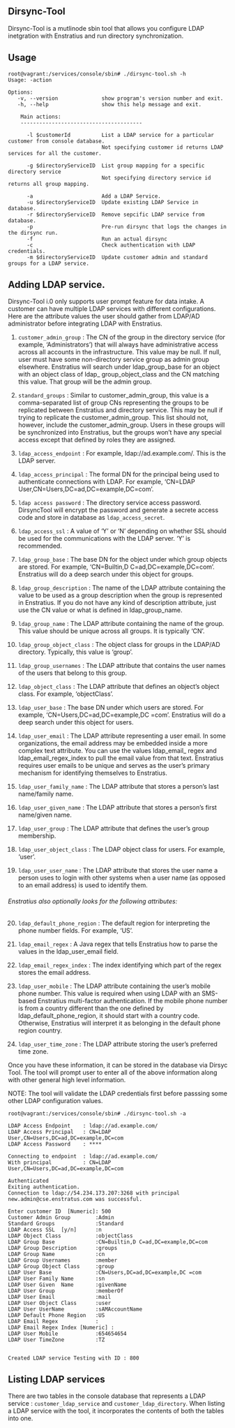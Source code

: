 ## Dirsync-Tool
Dirsync-Tool is a mutlinode sbin tool that allows you configure LDAP inetgration with Enstratius and run directory synchronization.

## Usage

```
root@vagrant:/services/console/sbin# ./dirsync-tool.sh -h
Usage: -action

Options:
   -v, --version              show program's version number and exit.
   -h, --help                 show this help message and exit.

    Main actions:
    ---------------------------------------

      -l $customerId          List a LDAP service for a particular customer from console database.
                              Not specifying customer id returns LDAP services for all the customer.

      -g $directoryServiceID  List group mapping for a specific directory service
                              Not specifying directory service id returns all group mapping.

      -a                      Add a LDAP Service. 
      -u $directoryServiceID  Update existing LDAP Service in database. 
      -r $directoryServiceID  Remove sepcific LDAP service from database. 
      -p                      Pre-run dirsync that logs the changes in the dirsync run. 
      -f                      Run an actual dirsync
      -c                      Check authentication with LDAP credentials.
      -m $directoryServiceID  Update customer admin and standard groups for a LDAP service.

```

## Adding LDAP service.
Dirsync-Tool i.0 only supports user prompt feature for data intake. A customer can have multiple LDAP services with different configurations. Here are the attribute values the user should gather from LDAP/AD administrator before integrating LDAP with Enstratius.

1. <code>customer_admin_group</code>
 : The CN of the group in the directory service (for example, ‘Administrators’) that will always have administrative access across all accounts in the infrastructure. This value may be null. If null, user must have some non-directory service group as admin group elsewhere. Enstratius will search under ldap_group_base for an object with an object class of ldap_ group_object_class and the CN matching this value. That group will be the admin group.

2. <code>standard_groups</code>
 : Similar to customer_admin_group, this value is a comma-separated list of group CNs representing the groups to be replicated between Enstratius and directory service. This may be null if trying to replicate the customer_admin_group. This list should not, however, include the customer_admin_group. Users in these groups will be synchronized into Enstratius, but the groups won’t have any special access except that defined by roles they are assigned.

3. <code>ldap_access_endpoint</code>
 : For example, ldap://ad.example.com/. This is the LDAP server.

4. <code>ldap_access_principal</code>
 : The formal DN for the principal being used to authenticate connections with LDAP. For example, ‘CN=LDAP User,CN=Users,DC=ad,DC=example,DC=com’.

5. <code>ldap access password</code>
 : The directory service access password. DirsyncTool will encrypt the password and generate a secrete access code and store in database as <code>ldap_access_secret</code>.

6. <code>ldap_access_ssl</code>
 : A value of ‘Y’ or ‘N’ depending on whether SSL should be used for the communications with the LDAP server. ‘Y’ is recommended.

7. <code>ldap_group_base</code>
 : The base DN for the object under which group objects are stored. For example, ‘CN=Builtin,D C=ad,DC=example,DC=com’. Enstratius will do a deep search under this object for groups.

8. <code>ldap_group_description</code>
 : The name of the LDAP attribute containing the value to be used as a group description when the group is represented in Enstratius. If you do not have any kind of description attribute, just use the CN value or what is defined in ldap_group_name.

9. <code>ldap_group_name</code>
 : The LDAP attribute containing the name of the group. This value should be unique across all groups. It is typically ‘CN’.

10. <code>ldap_group_object_class</code>
 : The object class for groups in the LDAP/AD directory. Typically, this value is ‘group’.

11. <code>ldap_group_usernames</code>
 : The LDAP attribute that contains the user names of the users that belong to this group.

12. <code>ldap_object_class</code>
 : The LDAP attribute that defines an object’s object class. For example, ‘objectClass’.

13. <code>ldap_user_base</code>
 : The base DN under which users are stored. For example, ‘CN=Users,DC=ad,DC=example,DC =com’. Enstratius will do a deep search under this object for users.

14. <code>ldap_user_email</code>
 : The LDAP attribute representing a user email. In some organizations, the email address may be embedded inside a more complex text attribute. You can use the values ldap_email_ regex and ldap_email_regex_index to pull the email value from that text. Enstratius requires user emails to be unique and serves as the user’s primary mechanism for identifying themselves to Enstratius.

15. <code>ldap_user_family_name</code>
 : The LDAP attribute that stores a person’s last name/family name.

16. <code>ldap_user_given_name</code>
 : The LDAP attribute that stores a person’s first name/given name.

17. <code>ldap_user_group</code>
 : The LDAP attribute that defines the user’s group membership.

18. <code>ldap_user_object_class</code>
 : The LDAP object class for users. For example, ‘user’.

19. <code>ldap_user_user_name</code>
 : The LDAP attribute that stores the user name a person uses to login with other systems when a user name (as opposed to an email address) is used to identify them.


###### Enstratius also optionally looks for the following attributes:

20. <code>ldap_default_phone_region</code>
 : The default region for interpreting the phone number fields. For example, ‘US’.

23. <code>ldap_email_regex</code>
 : A Java regex that tells Enstratius how to parse the values in the ldap_user_email field.

24. <code>ldap_email_regex_index</code>
 : The index identifying which part of the regex stores the email address.

25. <code>ldap_user_mobile</code>
 : The LDAP attribute containing the user’s mobile phone number. This value is required when using LDAP with an SMS-based Enstratius multi-factor authentication. If the mobile phone number is from a country different than the one defined by ldap_default_phone_region, it should start with a country code. Otherwise, Enstratius will interpret it as belonging in the default phone region country.

26. <code>ldap_user_time_zone</code>
 : The LDAP attribute storing the user’s preferred time zone.



Once you have these information, it can be stored in the database via Dirsyc Tool. The tool will prompt user to enter all of the above information along with other general high level information.

NOTE: The tool will validate the LDAP credentials first before passsing some other LDAP configuration values.

```
root@vagrant:/services/console/sbin# ./dirsync-tool.sh -a

LDAP Access Endpoint    : ldap://ad.example.com/
LDAP Access Principal   : CN=LDAP User,CN=Users,DC=ad,DC=example,DC=com
LDAP Access Password    : ****

Connecting to endpoint  : ldap://ad.example.com/
With principal          : CN=LDAP User,CN=Users,DC=ad,DC=example,DC=com

Authenticated
Exiting authentication.
Connection to ldap://54.234.173.207:3268 with principal new.admin@cse.enstratus.com was successful.

Enter customer ID  [Numeric]: 500
Customer Admin Group        :Admin 
Standard Groups             :Standard
LDAP Access SSL  [y/n]      :n
LDAP Object Class           :objectClass
LDAP Group Base             :CN=Builtin,D C=ad,DC=example,DC=com
LDAP Group Description      :groups
LDAP Group Name             :cn
LDAP Group Usernames        :member
LDAP Group Object Class     :group
LDAP User Base              :CN=Users,DC=ad,DC=example,DC =com
LDAP User Family Name       :sn
LDAP User Given  Name       :givenName
LDAP User Group             :memberOf
LDAP User Email             :mail  
LDAP User Object Class      :user
LDAP User UserName          :sAMAccountName
LDAP Default Phone Region   :US
LDAP Email Regex            :
LDAP Email Regex Index [Numeric] :
LDAP User Mobile            :654654654
LDAP User TimeZone          :TZ


Created LDAP service Testing with ID : 800
```

## Listing LDAP services


There are two tables in the console database that represents a LDAP service : <code>customer_ldap_service</code> and <code>customer_ldap_directory</code>. When listing a LDAP service with the tool, it incorporates the contents of both the tables into one. 
